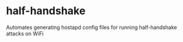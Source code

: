 # half-handshake
Automates generating hostapd config files for running half-handshake attacks on WiFi
